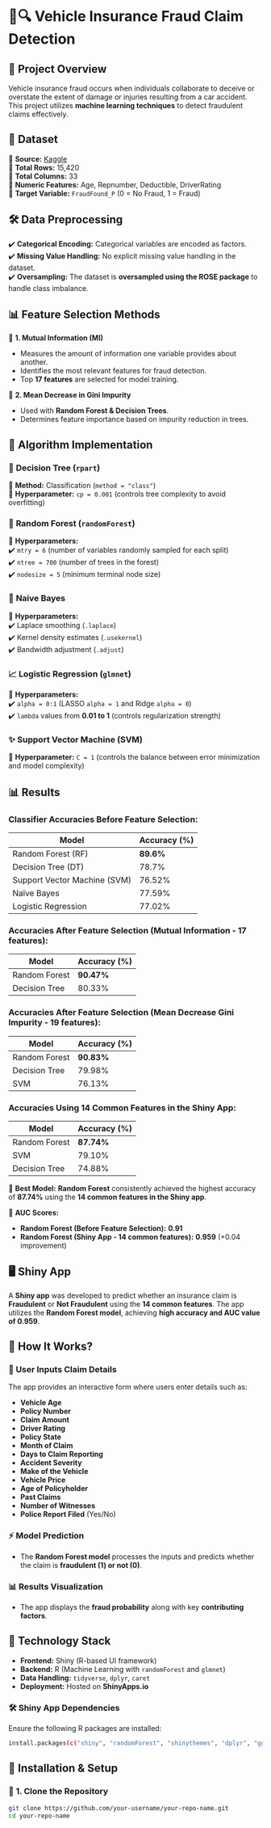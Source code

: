 # 🚗🔍 Vehicle Insurance Fraud Claim  Detection

## 📌 Project Overview  
Vehicle insurance fraud occurs when individuals collaborate to deceive or overstate the extent of damage or injuries resulting from a car accident. This project utilizes **machine learning techniques** to detect fraudulent claims effectively.

## 📂 Dataset  
📌 **Source:** [Kaggle](https://www.kaggle.com/datasets/shivamb/vehicle-claim-fraud-detection)  
📌 **Total Rows:** 15,420  
📌 **Total Columns:** 33  
📌 **Numeric Features:** Age, Repnumber, Deductible, DriverRating  
📌 **Target Variable:** `FraudFound_P` (0 = No Fraud, 1 = Fraud)  

## 🛠 Data Preprocessing  
✔️ **Categorical Encoding:** Categorical variables are encoded as factors.  
✔️ **Missing Value Handling:** No explicit missing value handling in the dataset.  
✔️ **Oversampling:** The dataset is **oversampled using the ROSE package** to handle class imbalance.

## 📊 Feature Selection Methods  

🔹 **1. Mutual Information (MI)**  
- Measures the amount of information one variable provides about another.  
- Identifies the most relevant features for fraud detection.  
- Top **17 features** are selected for model training.

🔹 **2. Mean Decrease in Gini Impurity**  
- Used with **Random Forest & Decision Trees**.  
- Determines feature importance based on impurity reduction in trees.  

## 🤖 Algorithm Implementation  

### 🌳 **Decision Tree (`rpart`)**  
📌 **Method:** Classification (`method = "class"`)  
📌 **Hyperparameter:** `cp = 0.001` (controls tree complexity to avoid overfitting)  

### 🌲 **Random Forest (`randomForest`)**  
📌 **Hyperparameters:**  
✔️ `mtry = 6` (number of variables randomly sampled for each split)  
✔️ `ntree = 700` (number of trees in the forest)  
✔️ `nodesize = 5` (minimum terminal node size)  

### 🧮 **Naive Bayes**  
📌 **Hyperparameters:**  
✔️ Laplace smoothing (`.laplace`)  
✔️ Kernel density estimates (`.usekernel`)  
✔️ Bandwidth adjustment (`.adjust`)  

### 📈 **Logistic Regression (`glmnet`)**  
📌 **Hyperparameters:**  
✔️ `alpha = 0:1` (LASSO `alpha = 1` and Ridge `alpha = 0`)  
✔️ `lambda` values from **0.01 to 1** (controls regularization strength)  

### ✨ **Support Vector Machine (SVM)**  
📌 **Hyperparameter:** `C = 1` (controls the balance between error minimization and model complexity) 

## 📊 Results  

### **Classifier Accuracies Before Feature Selection:**  
| Model              | Accuracy (%) |
|--------------------|-------------|
| Random Forest (RF) | **89.6%**    |
| Decision Tree (DT) | 78.7%        |
| Support Vector Machine (SVM) | 76.52%  |
| Naïve Bayes       | 77.59%       |
| Logistic Regression | 77.02%     |

### **Accuracies After Feature Selection (Mutual Information - 17 features):**  
| Model             | Accuracy (%) |
|-------------------|-------------|
| Random Forest    | **90.47%**    |
| Decision Tree    | 80.33%        |

### **Accuracies After Feature Selection (Mean Decrease Gini Impurity - 19 features):**  
| Model            | Accuracy (%) |
|------------------|-------------|
| Random Forest   | **90.83%**    |
| Decision Tree   | 79.98%        |
| SVM             | 76.13%        |

### **Accuracies Using 14 Common Features in the Shiny App:**  
| Model           | Accuracy (%) |
|----------------|-------------|
| Random Forest  | **87.74%**   |
| SVM           | 79.10%        |
| Decision Tree  | 74.88%        |

📌 **Best Model:** **Random Forest** consistently achieved the highest accuracy of **87.74%** using the **14 common features in the Shiny app**.  

📌 **AUC Scores:**  
- **Random Forest (Before Feature Selection):** **0.91**  
- **Random Forest (Shiny App - 14 common features):** **0.959** (+0.04 improvement)  

## 🖥️ Shiny App  
A **Shiny app** was developed to predict whether an insurance claim is **Fraudulent** or **Not Fraudulent** using the **14 common features**. The app utilizes the **Random Forest model**, achieving **high accuracy and AUC value of 0.959**.  

## 🔹 How It Works?
### 📝 User Inputs Claim Details  
The app provides an interactive form where users enter details such as:  
- **Vehicle Age**  
- **Policy Number**  
- **Claim Amount**  
- **Driver Rating**  
- **Policy State**  
- **Month of Claim**  
- **Days to Claim Reporting**  
- **Accident Severity**  
- **Make of the Vehicle**  
- **Vehicle Price**  
- **Age of Policyholder**  
- **Past Claims**  
- **Number of Witnesses**  
- **Police Report Filed** (Yes/No)  
 

### ⚡ Model Prediction  
- The **Random Forest model** processes the inputs and predicts whether the claim is **fraudulent (1) or not (0)**.  

### 📊 Results Visualization  
- The app displays the **fraud probability** along with key **contributing factors**.  

## 🔹 Technology Stack  

- **Frontend:** Shiny (R-based UI framework)  
- **Backend:** R (Machine Learning with `randomForest` and `glmnet`)  
- **Data Handling:** `tidyverse`, `dplyr`, `caret`  
- **Deployment:** Hosted on **ShinyApps.io**  

### 🛠 **Shiny App Dependencies**  
Ensure the following R packages are installed:  
```sh
install.packages(c("shiny", "randomForest", "shinythemes", "dplyr", "ggplot2", "caret", "ROSE"))
```

## 🚀 Installation & Setup  

### 🔹 **1. Clone the Repository**  
```sh
git clone https://github.com/your-username/your-repo-name.git
cd your-repo-name
```
﻿
